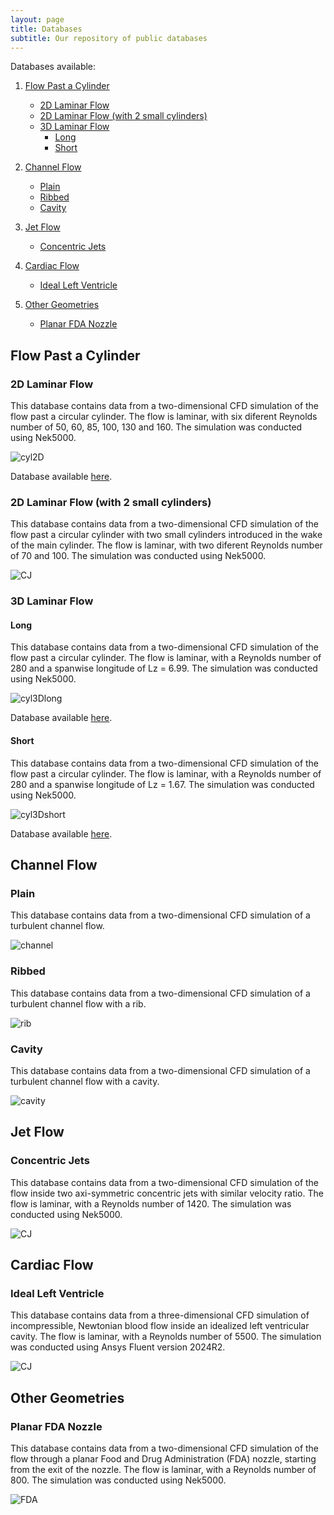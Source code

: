 ```yaml
---
layout: page
title: Databases
subtitle: Our repository of public databases
---
```


Databases available:
1. [Flow Past a Cylinder](https://modelflows.github.io/modelflowsapp/databases/#cylinder)
    * [2D Laminar Flow](https://modelflows.github.io/modelflowsapp/databases/#cylinder-2d)
    * [2D Laminar Flow (with 2 small cylinders)](https://modelflows.github.io/modelflowsapp/databases/#cylinder-2d_2)
    * [3D Laminar Flow](https://modelflows.github.io/modelflowsapp/databases/#cylinder-3d)
         - [Long](https://modelflows.github.io/modelflowsapp/databases/#cylinder-3d-long)
         - [Short](https://modelflows.github.io/modelflowsapp/databases/#cylinder-3d-short)

2. [Channel Flow](https://modelflows.github.io/modelflowsapp/databases/#channel)
    * [Plain](https://modelflows.github.io/modelflowsapp/databases/#channel-plain)
    * [Ribbed](https://modelflows.github.io/modelflowsapp/databases/#channel-rib)
    * [Cavity](https://modelflows.github.io/modelflowsapp/databases/#channel-cavity)

3. [Jet Flow](https://modelflows.github.io/modelflowsapp/databases/#jet)
   * [Concentric Jets](https://modelflows.github.io/modelflowsapp/databases/#jet-concentric)

4. [Cardiac Flow](https://modelflows.github.io/modelflowsapp/databases/#cardiac)
   * [Ideal Left Ventricle](https://modelflows.github.io/modelflowsapp/databases/#cardiac-ideal-lv)
  
5. [Other Geometries](https://modelflows.github.io/modelflowsapp/databases/#other)
   * [Planar FDA Nozzle](https://modelflows.github.io/modelflowsapp/databases/#FDA)


## Flow Past a Cylinder <a id="cylinder"></a>

### 2D Laminar Flow <a id="cylinder-2d"></a>
This database contains data from a two-dimensional CFD simulation of the flow past a circular cylinder. The flow is laminar, with six diferent Reynolds number of 50, 60, 85, 100, 130 and 160. The simulation was conducted using Nek5000.

![cyl2D](/assets/img/Databases/cyl2D.png)

Database available [here](https://drive.google.com/drive/folders/1hP1ghrAtfQb7a-ZTtw64Ambgi5WVVCRN?usp=sharing).

### 2D Laminar Flow (with 2 small cylinders) <a id="cylinder-2d_2"></a>
This database contains data from a two-dimensional CFD simulation of the flow past a circular cylinder with two small cylinders introduced in the wake of the main cylinder. The flow is laminar, with two diferent Reynolds number of 70 and 100. The simulation was conducted using Nek5000.

![CJ](/assets/img/Databases/Cyl2D_2cyl.png)

### 3D Laminar Flow <a id="cylinder-3d"></a>

#### Long <a id="cylinder-3d-long"></a>
This database contains data from a two-dimensional CFD simulation of the flow past a circular cylinder. The flow is laminar, with a Reynolds number of 280 and a spanwise longitude of Lz = 6.99. The simulation was conducted using Nek5000.

![cyl3Dlong](/assets/img/Databases/cyl3Dlong.png)

Database available [here](https://drive.google.com/drive/folders/1_MkWVuWWoE3hGKPT0FbCba234KJ06kQo?usp=sharing).

#### Short <a id="cylinder-3d-short"></a>
This database contains data from a two-dimensional CFD simulation of the flow past a circular cylinder. The flow is laminar, with a Reynolds number of 280 and a spanwise longitude of Lz = 1.67. The simulation was conducted using Nek5000.

![cyl3Dshort](/assets/img/Databases/cyl3Dshort.png)

Database available [here](https://drive.google.com/drive/folders/1ykbsXhyrWVDBCycmD4d-UNVl9M-Os1yC?usp=sharing).

## Channel Flow <a id="channel"></a>

### Plain <a id="channel-plain"></a>
This database contains data from a two-dimensional CFD simulation of a turbulent channel flow.

![channel](/assets/img/Databases/channel.png)

### Ribbed <a id="channel-rib"></a>
This database contains data from a two-dimensional CFD simulation of a turbulent channel flow with a rib.

![rib](/assets/img/Databases/channel_rib.png)

### Cavity <a id="channel-cavity"></a>
This database contains data from a two-dimensional CFD simulation of a turbulent channel flow with a cavity.

![cavity](/assets/img/Databases/channel_cav.png)

## Jet Flow <a id="jet"></a>

### Concentric Jets <a id="jet-concentric"></a>
This database contains data from a two-dimensional CFD simulation of the flow inside two axi-symmetric concentric jets with similar velocity ratio. The flow is laminar, with a Reynolds number of 1420. The simulation was conducted using Nek5000.

![CJ](/assets/img/Databases/Concentricjets.png)

## Cardiac Flow <a id="cardiac"></a>

### Ideal Left Ventricle <a id="cardiac-ideal-lv"></a>
This database contains data from a three-dimensional CFD simulation of incompressible, Newtonian blood flow inside an idealized left ventricular cavity. The flow is laminar, with a Reynolds number of 5500. The simulation was conducted using Ansys Fluent version 2024R2.

![CJ](/assets/img/Databases/LV.png)

## Other Geometries <a id="other"></a>

### Planar FDA Nozzle <a id="FDA"></a>
This database contains data from a two-dimensional CFD simulation of the flow through a planar Food and Drug Administration (FDA) nozzle, starting from the exit of the nozzle. The flow is laminar, with a Reynolds number of 800. The simulation was conducted using Nek5000.

![FDA](/assets/img/Databases/FDAnozzle.png)


